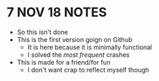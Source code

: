 

# 7 NOV 18 NOTES
- So this isn't done
- This is the first version goign on Github
  - It is here because it is minimally functional
  - I solved the *most frequent* crashes
- This is made for a friend/for fun
  - I don't want crap to reflect myself though
